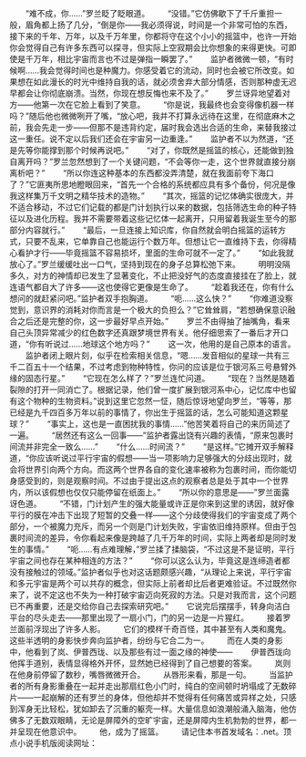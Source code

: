 　　“难不成，你……”罗兰眨了眨眼道。
　　“没错。”它仿佛歇下了千斤重担一般，眉角都上扬了几分，“倒是你——我必须得说，时间是一个非常可怕的东西，接下来的千年、万年，以及千万年里，你都将守在这个小小的摇篮中，也许一开始你会觉得自己有许多东西可以探寻，但实际上空寂期会比你想象的来得更快。可即使是千万年，相比宇宙而言也不过是弹指一瞬罢了。”
　　监护者微微一顿，“有时候啊……我会觉得时间也是种魔力。你感受着它的流动，同时也会被它所改变。如果想在如此漫长的时光中维持自我的话，就必须舍弃大部分情感，否则那种虚无迟早都会让你彻底崩溃。当然，你现在想反悔也来不及了。”
　　罗兰讶异地望着对方——他第一次在它脸上看到了笑意。
　　“你是说，我最终也会变得像机器一样吗？”随后他也微微咧开了嘴，“放心吧，我并不打算永远待在这里，在彻底麻木之前，我会先走一步——但那不是违背约定，届时我会选出合适的生命，来替我接过这一重任。说不定以后我们还会在宇宙另一边重逢。”
　　监护者不以为然道，“还是先等你能撑到那个时候再说吧。”
　　“对了，你既然是摇篮的核心，还能做到独自离开吗？”罗兰忽然想到了一个关键问题，“不会等你一走，这个世界就直接分崩离析吧？”
　　“所以你连这种基本的东西都没弄清楚，就在我面前夸下海口了？”它匪夷所思地瞪眼回来，“首先一个合格的系统都应具有多个备份，何况是像我这样集万千文明之精华技术的造物。”
　　“其次，摇篮的记忆体确实很庞大，并不适合移动，不过它们记载的都是门计划执行以来的数据，包括筛选生命的种子特征以及进化历程。我并不需要带着这些记忆体一起离开，只用留着我诞生至今的那部分内容就行。”
　　“最后，一旦连接上知识库，你自然就会明白摇篮的运转方式，只要不乱来，它单靠自己也能运行个数万年。但想让它一直维持下去，你得精心看护才行——毕竟摇篮不容易损坏，里面的生命可就不一定了。”
　　“如此我就放心了。”罗兰缓缓吐出一口气，坚持到现在的身子总算松弛下来。
　　明明没隔多久，对方的神情却已发生了显著变化，不止把没好气的态度直接挂在了脸上，就连语气都自大了许多——这也使得它更像是生命了。
　　“趁着我还在，你有什么想问的就赶紧问吧。”监护者双手抱胸道。
　　“呃……这么快？”
　　“你难道没察觉到，意识界的消耗对你而言是一个极大的负担么？”它耸耸肩，“若想确保意识融合之后还是完整的你，这一步最好早点开始。”
　　罗兰不由得抽了抽嘴角，看来自己头顶异常减少的红色数字还真跟梦境世界有关。他仔细思索了一番后才开口道，“你有听说过……地球这个地方吗？”
　　这一次，他用的是自己原本的语言。
　　监护者闭上眼片刻，似乎在检索相关信息，“嗯……发音相似的星球一共有三千二百五十一个结果，不过考虑到物种特性，你问的应该是位于银河系三号悬臂外缘的固态行星。”
　　“它现在怎么样了？”罗兰连忙问道。
　　“现在？当然是随着裂隙的打开一同消亡了。根据记录，他们曾一度扩展到银河系中心，记忆库中也留有这个物种的生物资料。”说到这里它忽然一怔，随后惊讶地望向罗兰，“等等，那已经是九千四百多万年以前的事情了，你出生于摇篮的话，怎么可能知道这颗星球？”
　　“事实上，这也是一直困扰我的事情……”他苦笑着将自己的来历简述了一遍。
　　“居然还有这么一回事——”监护者露出饶有兴趣的表情，“原来包裹时间流并非完全一致么……”
　　“什么……时间流？”
　　“是这样。”它摊开双手解释道，“你应该听说过平行宇宙的假想——当一项影响力足够强大的分歧出现时，就会将世界引向两个方向。而这两个世界各自的变化速率被称为包裹时间，而你能切身感受到的，则是观察时间。不过由于提出这点的观察者总是处于其中一个世界内，所以该假想也仅仅只能停留在纸面上。”
　　“所以你的意思是——”罗兰面露讶色道。
　　“不错，门计划产生的强大能量或许正是你来到这里的诱因，就好像平行的膜在冲击下出现了短暂的交叠一样——这个分歧使得我们的宇宙变成了两个部分，一个被魔力充斥，而另一个则是门计划失败，宇宙依旧维持原样。但由于包裹时间流的差异，令你看起来像是跨越了几千万年的时间，实际上两者却是同时发生的事情。”
　　“呃……有点难理解，”罗兰揉了揉脑袋，“不过这是不是证明，平行宇宙之间也存在某种相连的方法？”
　　“你可以这么认为，毕竟这是连缔造者都没有接触过的领域。”监护者似乎也对这话题颇感兴趣，“从理论上来说，平行宇宙和多元宇宙是两个可以共存的概念，但实际上前者却比后者更难验证。不过既然你来了，说不定这也不失为一种打破宇宙迈向死寂的方法。只是对我而言，这个问题已不再重要，还是交给你自己去探索研究吧。”
　　它说完后摆摆手，转身向洁白平台的尽头走去——那里出现了一扇小门，门的另一边是一片猩红。
　　接着罗兰面前浮现出了许多人影。
　　它们的模样千奇百怪，其中甚至有人类和魔鬼。这些半透明的身影快步奔向监护者，纷纷与它合二为一。
　　而在人类的身影中，他看到了岚、伊普西珑、以及那些有过一面之缘的神使——
　　伊普西珑向他挥手道别，表情显得格外开怀，显然她已经得到了自己想要的答案。
　　岚则在他身前停留了数秒，嘴唇微微开合。
　　从唇形来看，那是一句。
　　当监护者的所有身影重叠在一起并走出那扇红色小门时，纯白的空间顿时坍塌成了无数碎片——一起崩解的还有罗兰的身体，但他却并不觉得有任何痛苦或异样之处，只感到浑身无比轻松，犹如卸去了沉重的躯壳一样。大量信息如浪潮般涌入脑海，他仿佛多了无数双眼睛，无论是屏障外的空旷宇宙，还是屏障内生机勃勃的世界，都一并呈现在他意识中。
　　他，成为了摇篮。
　　请记住本书首发域名：.net。顶点小说手机版阅读网址：